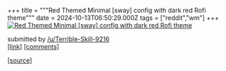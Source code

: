 +++
title = """Red Themed Minimal [sway] config with dark red Rofi theme"""
date = 2024-10-13T06:50:29.000Z
tags = ["reddit","wm"]
+++
[![Red Themed Minimal [sway] config with dark red Rofi theme](https://b.thumbs.redditmedia.com/TKbHSzftbCh2WuyhIPZwpgMI83Mb6O46w5WRt1nukKE.jpg "Red Themed Minimal [sway] config with dark red Rofi theme")](https://www.reddit.com/r/unixporn/comments/1g2jtbn/red_themed_minimal_sway_config_with_dark_red_rofi/)

submitted by [/u/Terrible-Skill-9216](https://www.reddit.com/user/Terrible-Skill-9216)  
[\[link\]](https://www.reddit.com/gallery/1g2jtbn) [\[comments\]](https://www.reddit.com/r/unixporn/comments/1g2jtbn/red_themed_minimal_sway_config_with_dark_red_rofi/)

[[source]](https://www.reddit.com/r/unixporn/comments/1g2jtbn/red_themed_minimal_sway_config_with_dark_red_rofi/)
